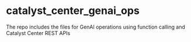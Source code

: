# catalyst_center_genai_ops
The repo includes the files for GenAI operations using function calling and Catalyst Center REST APIs
